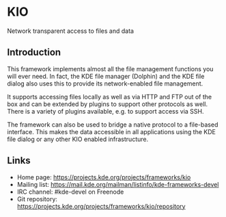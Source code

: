 # KIO

Network transparent access to files and data

## Introduction

This framework implements almost all the file management functions you
will ever need. In fact, the KDE file manager (Dolphin) and the KDE
file dialog also uses this to provide its network-enabled file management.

It supports accessing files locally as well as via HTTP and FTP out of the
box and can be extended by plugins to support other protocols as well. There
is a variety of plugins available, e.g. to support access via SSH.

The framework can also be used to bridge a native protocol to a file-based
interface. This makes the data accessible in all applications using the KDE
file dialog or any other KIO enabled infrastructure.

## Links

- Home page: <https://projects.kde.org/projects/frameworks/kio>
- Mailing list: <https://mail.kde.org/mailman/listinfo/kde-frameworks-devel>
- IRC channel: #kde-devel on Freenode
- Git repository: <https://projects.kde.org/projects/frameworks/kio/repository>
